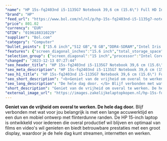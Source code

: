 ```yaml
---
"name": "HP 15s-fq2403nd i5-1135G7 Notebook 39,6 cm (15.6\") Full HD Intel® Core™ i5 8 GB DDR4-SDRAM 512 GB SSD Wi-Fi 5 (802.11ac) Windows 11 Home Zilver"
"brand": "HP"
"feed_url": "https://www.bol.com/nl/nl/p/hp-15s-fq2403nd-i5-1135g7-notebook-39-6-cm-full-hd-intel-core-i5-8-gb-ddr4-sdram-512-gb-ssd-wi-fi-5-windows-11-home-zilver/9300000045257756"
"price": 801.02
"currency": "EUR"
"GTIN": "0196188310229"
"supplier": "Bol.com"
"category": "Computer"
"bullet_points": ["15.6 inch","512 GB","8 GB","DDR4-SDRAM","Intel Iris Xe Graphics","Windows"]
"features": {"screen_diagonal_inches":"15.6 inch","total_storage_space":"512 GB","memory_size":"8 GB","memory_type":"DDR4-SDRAM","graphics_card":"Intel Iris Xe Graphics","operating_system":"Windows"}
"selection_group": {"screen_diagonal":"15 inch","processor":"Intel Core i5","changed_price_past_3_days":false,"product_family":"HP 15s"}
"changed": "2023-12-13 07:27:44"
"seo_header_title": "HP 15s-fq2403nd i5-1135G7 Notebook 39,6 cm (15.6\") Full HD Intel® Core™ i5 8 GB DDR4-SDRAM 512 GB SSD Wi-Fi 5 (802.11ac) Windows 11 Home Zilver"
"seo_meta_description": "HP 15s-fq2403nd i5-1135G7 Notebook 39,6 cm (15.6\") Full HD Intel® Core™ i5 8 GB DDR4-SDRAM 512 GB SSD Wi-Fi 5 (802.11ac) Windows 11 Home Zilver"
"seo_h1_title": "HP 15s-fq2403nd i5-1135G7 Notebook 39,6 cm (15.6\") Full HD Intel® Core™ i5 8 GB DDR4-SDRAM 512 GB SSD Wi-Fi 5 (802.11ac) Windows 11 Home Zilver"
"seo_short_description": "<b>Geniet van de vrijheid om overal te werken."
"seo_long_description": "De hele dag door. </b> Blijf verbonden met wat voor jou belangrijk is met een lange accuwerktijd en een dun en mobiel ontwerp met flinterdunne randen. De HP 15-inch laptop is ontwikkeld voor iedereen die overal productief wil blijven en optimaal van films en video's wil genieten en biedt betrouwbare prestaties met een groot display, waardoor je de hele dag kunt streamen, internetten en werken."
"short_description": "Geniet van de vrijheid om overal te werken. De hele dag door. Blijf verbonden met wat voor jou belangrijk is met een lange accuwerktijd en een dun en mobiel ontwerp met flinterdunne randen. De HP 15-inch laptop is ontwikkeld voor iedereen die overal productief wil blijven en optimaal van films en video's wil genieten en biedt betrouwbare prestaties met een groot display, waardoor je de hele dag kunt streamen, internetten en werken."
"external_image_url": "https://images.zakelijkelaptopkopen.nl/hp-15s-fq2403nd-i5-1135g7-notebook-39-6-cm-full-hd-intel-core-i5-8-gb-ddr4-sdram-512-gb-ssd-wi-fi-5-windows-11-home-zilver.webp"
---
```


<b>Geniet van de vrijheid om overal te werken. De hele dag door.</b> Blijf verbonden met wat voor jou belangrijk is met een lange accuwerktijd en een dun en mobiel ontwerp met flinterdunne randen. De HP 15-inch laptop is ontwikkeld voor iedereen die overal productief wil blijven en optimaal van films en video's wil genieten en biedt betrouwbare prestaties met een groot display, waardoor je de hele dag kunt streamen, internetten en werken.